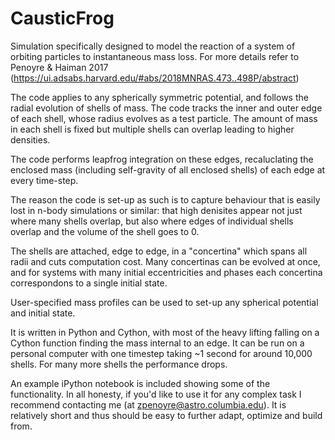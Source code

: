 # CausticFrog
Simulation specifically designed to model the reaction of a system of orbiting particles to instantaneous mass loss. For more details refer to Penoyre & Haiman 2017 (https://ui.adsabs.harvard.edu/#abs/2018MNRAS.473..498P/abstract)

The code applies to any spherically symmetric potential, and follows the radial evolution of shells of mass. The code tracks the inner and outer edge of each shell, whose radius evolves as a test particle. The amount of mass in each shell is fixed but multiple shells can overlap leading to higher densities. 

The code performs leapfrog integration on these edges, recaluclating the enclosed mass (including self-gravity of all enclosed shells) of each edge at every time-step.

The reason the code is set-up as such is to capture behaviour that is easily lost in n-body simulations or similar: that high denisites appear not just where many shells overlap, but also where edges of individual shells overlap and the volume of the shell goes to 0.

The shells are attached, edge to edge, in a "concertina" which spans all radii and cuts computation cost. Many concertinas can be evolved at once, and for systems with many initial eccentricities and phases each concertina correspondons to a single initial state.

User-specified mass profiles can be used to set-up any spherical potential and initial state.

It is written in Python and Cython, with most of the heavy lifting falling on a Cython function finding the mass internal to an edge. It can be run on a personal computer with one timestep taking ~1 second for around 10,000 shells. For many more shells the performance drops.

An example iPython notebook is included showing some of the functionality. In all honesty, if you'd like to use it for any complex task I recommend contacting me (at zpenoyre@astro.columbia.edu). It is relatively short and thus should be easy to further adapt, optimize and build from.
